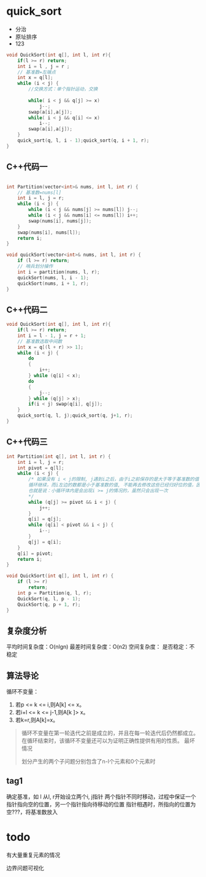 # quick_sort

- 分治
- 原址排序
- 123

````c++
void QuickSort(int q[], int l, int r){
    if(l >= r) return;
    int i = l , j = r ;
	// 基准数=左端点
    int x = q[l];
    while (i < j) {
        //交换方式：单个指针运动，交换
        
        while( i < j && q[j] >= x)
            j--;
        swap(a[i],a[j]);
        while( i < j && q[i] <= x)
            i--;
        swap(a[i],a[j]);
    }
    quick_sort(q, l, i - 1);quick_sort(q, i + 1, r);
}
````

## C++代码一

```c++

int Partition(vector<int>& nums, int l, int r) {
    // 基准数=nums[l]
    int i = l, j = r;
    while (i < j) {
        while (i < j && nums[j] >= nums[l]) j--;
        while (i < j && nums[i] <= nums[l]) i++;
        swap(nums[i], nums[j]);
    }
    swap(nums[i], nums[l]);
    return i;
}

void quickSort(vector<int>& nums, int l, int r) {
    if (l >= r) return;
    // 哨兵划分操作
    int i = partition(nums, l, r);
    quickSort(nums, l, i - 1);
    quickSort(nums, i + 1, r);
}
```

## C++代码二

```c++
void QuickSort(int q[], int l, int r){
    if(l >= r) return;
    int i = l - 1, j = r + 1;
	// 基准数选取中间数
    int x = q[(l + r) >> 1];
    while (i < j) {
        do
        {
            i++;
        } while (q[i] < x);
        do
        {
            j--;
        } while (q[j] > x);
        if(i < j) swap(q[i], q[j]);
    }
    quick_sort(q, l, j);quick_sort(q, j+1, r);
}
```

## C++代码三

```c++
int Partition(int q[], int l, int r) {
    int i = l, j = r;
    int pivot = q[l];
    while (i < j) {
        /* 如果没有 i < j的限制, j遇到i之后，由于i之前保存的是大于等于基准数的值，
        循环继续，而i左边的数都是小于基准数的值, 不能再去修改这些已经归好位的值，因此必须加上i < j
        也就是说：小循环体内是会出现i >= j的情况的，虽然只会出现一次
        */
        while (q[j] >= pivot && i < j) {
            j++;
        }
        q[i] = q[j];
        while (q[i] < pivot && i < j) {
            i--;
        }
        q[j] = q[i];
    }
    q[i] = pivot;
    return i;
}

void QuickSort(int q[], int l, int r) {
    if (l >= r)
        return;
    int p = Partition(q, l, r);
    QuickSort(q, l, p - 1);
    QuickSort(q, p + 1, r);
}
```

## 复杂度分析

平均时间复杂度：O(nlgn)
最差时间复杂度：O(n2)
空间复杂度：
是否稳定：不稳定

## 算法导论

循环不变量：

1. 若p <= k <= i,则A[k] <= x。
2. 若i+l <= k <= j-1,则A[k ]> x。
3. 若k=r,则A[k]=x。

> 循环不变量在第一轮迭代之前是成立的，并且在每一轮迭代后仍然都成立。在循环结束时，该循环不变量还可以为证明正确性提供有用的性质。
> 最坏情况
>
> 划分产生的两个子问题分别包含了n-l个元素和0个元素时
>

## tag1

确定基准，如 l
从l, r开始设立两个i, j指针
两个指针不同时移动，过程中保证一个指针指向空的位置，另一个指针指向待移动的位置
指针相遇时，所指向的位置为空???，将基准数放入





# todo

有大量重复元素的情况

边界问题可视化